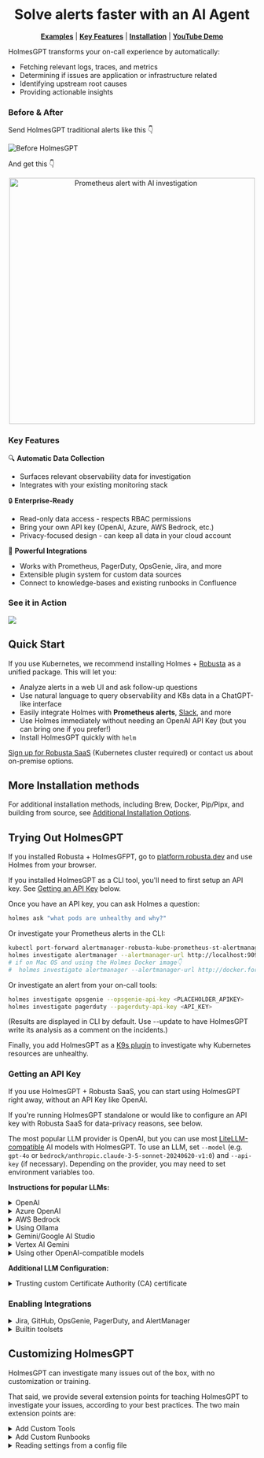 <div align="center">
  <h1 align="center">Solve alerts faster with an AI Agent</h1>
  <p align="center">
    <a href="#ways-to-use-holmesgpt"><strong>Examples</strong></a> |
    <a href="#key-features"><strong>Key Features</strong></a> |
    <a href="#installation"><strong>Installation</strong></a> |
    <a href="https://www.youtube.com/watch?v=TfQfx65LsDQ"><strong>YouTube Demo</strong></a>
  </p>
</div>

HolmesGPT transforms your on-call experience by automatically:
- Fetching relevant logs, traces, and metrics
- Determining if issues are application or infrastructure related
- Identifying upstream root causes
- Providing actionable insights

### Before & After

Send HolmesGPT traditional alerts like this 👇 

![Before HolmesGPT](https://github.com/user-attachments/assets/931ebd71-ccd2-4b7b-969d-a061a99cec2d)

And get this 👇

<div align="center">
  <img src="https://github.com/user-attachments/assets/238d385c-70b5-4f41-a3cd-b7785f49d74c" alt="Prometheus alert with AI investigation" width="500px" />
</div>


### Key Features
🔍 **Automatic Data Collection**
- Surfaces relevant observability data for investigation
- Integrates with your existing monitoring stack

🔒 **Enterprise-Ready**
- Read-only data access - respects RBAC permissions
- Bring your own API key (OpenAI, Azure, AWS Bedrock, etc.)
- Privacy-focused design - can keep all data in your cloud account

🚀 **Powerful Integrations**
- Works with Prometheus, PagerDuty, OpsGenie, Jira, and more
- Extensible plugin system for custom data sources
- Connect to knowledge-bases and existing runbooks in Confluence

### See it in Action

<a href="https://www.loom.com/share/4c55f395dbd64ef3b69670eccf961124">
<img style="max-width:300px;" src="https://cdn.loom.com/sessions/thumbnails/4c55f395dbd64ef3b69670eccf961124-db2004995e8d621c-full-play.gif">
</a>

## Quick Start

If you use Kubernetes, we recommend installing Holmes + [Robusta](https://github.com/robusta-dev/robusta) as a unified package. This will let you:

- Analyze alerts in a web UI and ask follow-up questions
- Use natural language to query observability and K8s data in a ChatGPT-like interface
- Easily integrate Holmes with **Prometheus alerts**, [Slack](https://docs.robusta.dev/master/configuration/ai-analysis.html), and more
- Use Holmes immediately without needing an OpenAI API Key (but you can bring one if you prefer!)
- Install HolmesGPT quickly with `helm`

[Sign up for Robusta SaaS](https://platform.robusta.dev/signup/?utm_source=github&utm_medium=holmesgpt-readme&utm_content=ways_to_use_holmesgpt_section) (Kubernetes cluster required) or contact us about on-premise options.


## More Installation methods

For additional installation methods, including Brew, Docker, Pip/Pipx, and building from source, see [Additional Installation Options](docs/installation.md).


## Trying Out HolmesGPT

If you installed Robusta + HolmesGFPT, go to [platform.robusta.dev](https://platform.robusta.dev/signup/?utm_source=github&utm_medium=holmesgpt-readme&utm_content=ways_to_use_holmesgpt_section) and use Holmes from your browser.

If you installed HolmesGPT as a CLI tool, you'll need to first setup an API key. See [Getting an API Key](#getting-an-api-key) below. 

Once you have an API key, you can ask Holmes a question:

```bash
holmes ask "what pods are unhealthy and why?"
```

Or investigate your Prometheus alerts in the CLI:

```bash
kubectl port-forward alertmanager-robusta-kube-prometheus-st-alertmanager-0 9093:9093 &
holmes investigate alertmanager --alertmanager-url http://localhost:9093
# if on Mac OS and using the Holmes Docker image👇
#  holmes investigate alertmanager --alertmanager-url http://docker.for.mac.localhost:9093
```

Or investigate an alert from your on-call tools:

```bash
holmes investigate opsgenie --opsgenie-api-key <PLACEHOLDER_APIKEY>
holmes investigate pagerduty --pagerduty-api-key <API_KEY>
```

(Results are displayed in CLI by default. Use --update to have HolmesGPT write its analysis as a comment on the incidents.)


Finally, you add HolmesGPT as a [K9s plugin](docs/k9s.md) to investigate why Kubernetes resources are unhealthy.

### Getting an API Key

If you use HolmesGPT + Robusta SaaS, you can start using HolmesGPT right away, without an API Key like OpenAI.

If you're running HolmesGPT standalone or would like to configure an API key with Robusta SaaS for data-privacy reasons, see below. 

The most popular LLM provider is OpenAI, but you can use most [LiteLLM-compatible](https://docs.litellm.ai/docs/providers/) AI models with HolmesGPT. To use an LLM, set `--model` (e.g. `gpt-4o` or `bedrock/anthropic.claude-3-5-sonnet-20240620-v1:0`) and `--api-key` (if necessary). Depending on the provider, you may need to set environment variables too.

**Instructions for popular LLMs:**

<details>
<summary>OpenAI</summary>

To work with OpenAI’s GPT 3.5 or GPT-4 models you need a paid [OpenAI API key](https://help.openai.com/en/articles/4936850-where-do-i-find-my-openai-api-key).

**Note**: This is different from being a “ChatGPT Plus” subscriber.

Pass your API key to holmes with the `--api-key` cli argument. Because OpenAI is the default LLM, the `--model` flag is optional for OpenAI (gpt-4o is the default).

```
holmes ask --api-key="..." "what pods are crashing in my cluster and why?"
```

If you prefer not to pass secrets on the cli, set the OPENAI_API_KEY environment variable or save the API key in a HolmesGPT config file.

</details>

<details>
<summary>Azure OpenAI</summary>

To work with Azure AI, you need an [Azure OpenAI resource](https://learn.microsoft.com/en-us/azure/ai-services/openai/how-to/create-resource?pivots=web-portal#create-a-resource) and to set the following environment variables:

* AZURE_API_VERSION - e.g. 2024-02-15-preview
* AZURE_API_BASE - e.g. https://my-org.openai.azure.com/
* AZURE_API_KEY (optional) - equivalent to the `--api-key` cli argument

Set those environment variables and run:

```bash
holmes ask "what pods are unhealthy and why?" --model=azure/<DEPLOYMENT_NAME> --api-key=<API_KEY>
```

Refer [LiteLLM Azure docs ↗](https://litellm.vercel.app/docs/providers/azure) for more details.
</details>

<details>
<summary>AWS Bedrock</summary>

Before running the below command you must run `pip install boto3>=1.28.57` and set the following environment variables:

* `AWS_REGION_NAME`
* `AWS_ACCESS_KEY_ID`
* `AWS_SECRET_ACCESS_KEY`

If the AWS cli is already configured on your machine, you may be able to find those parameters with:

```console
cat ~/.aws/credentials ~/.aws/config
```

Once everything is configured, run:
```console
holmes ask "what pods are unhealthy and why?" --model=bedrock/<MODEL_NAME>
```

Be sure to replace `MODEL_NAME` with a model you have access to - e.g. `anthropic.claude-3-5-sonnet-20240620-v1:0`. To list models your account can access:

```
aws bedrock list-foundation-models --region=us-east-1
```

Note that different models are available in different regions. For example, Claude Opus is only available in us-west-2.

Refer to [LiteLLM Bedrock docs ↗](https://litellm.vercel.app/docs/providers/bedrock) for more details.
</details>

<details>
<summary>Using Ollama</summary>
Ollama is supported, but buggy. We recommend using other models if you can, until Ollama tool-calling capabilities improve.
Specifically, Ollama often calls tools with non-existent or missing parameters.

If you'd like to try using Ollama anyway, see below:
```
export OLLAMA_API_BASE="http://localhost:11434"
holmes ask "what pods are unhealthy in my cluster?" --model="ollama_chat/llama3.1"
```

You can also connect to Ollama in the standard OpenAI format (this should be equivalent to the above):

```
# note the v1 at the end
export OPENAI_API_BASE="http://localhost:11434/v1"
# holmes requires OPENAPI_API_KEY to be set but value does not matter
export OPENAI_API_KEY=123
holmes ask "what pods are unhealthy in my cluster?" --model="openai/llama3.1"
```

</details>
<details>
<summary>Gemini/Google AI Studio</summary>

To use Gemini, set the `GEMINI_API_KEY` environment variable as follows:

```bash
export GEMINI_API_KEY="your-gemini-api-key"
```

Once the environment variable is set, you can run the following command to interact with Gemini:

```bash
holmes ask "what pods are unhealthy and why?" --model=gemini/<MODEL_NAME>
```

Be sure to replace `MODEL_NAME` with a model you have access to - e.g., `gemini-pro`,`gemini/gemini-1.5-flash`, etc.

</details>
<details>
<summary>Vertex AI Gemini</summary>

To use Vertex AI with Gemini models, set the following environment variables:

```bash
export VERTEXAI_PROJECT="your-project-id"
export VERTEXAI_LOCATION="us-central1"
export GOOGLE_APPLICATION_CREDENTIALS="path/to/your/service_account_key.json"
```

Once the environment variables are set, you can run the following command to interact with Vertex AI Gemini models:

```bash
poetry run python holmes.py ask "what pods are unhealthy and why?" --model "vertex_ai/<MODEL_NAME>"
```

Be sure to replace `MODEL_NAME` with a model you have access to - e.g., `gemini-pro`,`gemini-2.0-flash-exp`, etc.
Ensure you have the correct project, location, and credentials for accessing the desired Vertex AI model.

</details>
<details>
<summary>Using other OpenAI-compatible models</summary>

You will need an LLM with support for function-calling (tool-calling).

* Set the environment variable for your URL with `OPENAI_API_BASE`
* Set the model as `openai/<your-model-name>` (e.g., `llama3.1:latest`)
* Set your API key (if your URL doesn't require a key, then add a random value for `--api-key`)

```bash
export OPENAI_API_BASE=<URL_HERE>
holmes ask "what pods are unhealthy and why?" --model=openai/<MODEL_NAME> --api-key=<API_KEY_HERE>
```

**Important: Please verify that your model and inference server support function calling! HolmesGPT is currently unable to check if the LLM it was given supports function-calling or not. Some models that lack function-calling capabilities will  hallucinate answers instead of reporting that they are unable to call functions. This behaviour depends on the model.**

In particular, note that [vLLM does not yet support function calling](https://github.com/vllm-project/vllm/issues/1869), whereas [llama-cpp does support it](https://github.com/abetlen/llama-cpp-python?tab=readme-ov-file#function-calling).

</details>

**Additional LLM Configuration:**

<details>
<summary>Trusting custom Certificate Authority (CA) certificate</summary>
If your llm provider url uses a certificate from a custom CA, in order to trust it, base-64 encode the certificate, and store it in an environment variable named <b>CERTIFICATE</b>
</details>

### Enabling Integrations

<details>
<summary>
Jira, GitHub, OpsGenie, PagerDuty, and AlertManager
</summary>

HolmesGPT can pull tickets/alerts from each of these sources and investigate them.

Refer to `holmes investigate jira --help` etc for details.
</details>


<details>
<summary>
Builtin toolsets
</summary>

HolmesGPT has a number of toolsets that give it access to many datasources. This enhances HolmesGPT's ability to get to the root cause of issues.

These toolsets are documented on [Robusta's documentation for builtin toolsets](https://docs.robusta.dev/master/configuration/holmesgpt/builtin_toolsets.html),
although this documentation applies to running Holmes in clusters and not with the CLI.
</details>


## Customizing HolmesGPT

HolmesGPT can investigate many issues out of the box, with no customization or training.

That said, we provide several extension points for teaching HolmesGPT to investigate your issues, according to your best practices. The two main extension points are:

<details>
<summary>Add Custom Tools</summary>

The more data you give HolmesGPT, the better it will perform. Tools are HolmesGPT's way of accessing live data from your observability tools.

When running HolmesGPT in-cluster, refer to [Robusta's online docs](https://docs.robusta.dev/master/configuration/holmesgpt/custom_toolsets.html) which list all available tools and how to configure them.

When running HolmesGPT as a cli, new tools are loaded using `-t` from [custom toolset files](./examples/custom_toolset.yaml) or by adding them to the `~/.holmes/config.yaml` with the setting `custom_toolsets: ["/path/to/toolset.yaml"]`.
</details>

<details>
<summary>Add Custom Runbooks</summary>

HolmesGPT can investigate by following runbooks written in plain English. Add your own runbooks to provided the LLM specific instructions.

New runbooks are loaded using `-r` from [custom runbook files](./examples/custom_runbooks.yaml) or by adding them to the `~/.holmes/config.yaml` with the `custom_runbooks: ["/path/to/runbook.yaml"]`.
</details>

<details>
<summary>Reading settings from a config file</summary>

You can customize HolmesGPT's behaviour with command line flags, or you can save common settings in config file for re-use.

You can view an example config file with all available settings [here](config.example.yaml).

By default, without specifying `--config` the agent will try to read `~/.holmes/config.yaml`. When settings are present in both config file and cli, the cli option takes precedence.


## License
Distributed under the MIT License. See [LICENSE.txt](https://github.com/robusta-dev/holmesgpt/blob/master/LICENSE.txt) for more information.
<!-- Change License -->

## Support

If you have any questions, feel free to message us on [robustacommunity.slack.com](https://bit.ly/robusta-slack)

## How to Contribute

To contribute to HolmesGPT, first follow the <a href="#installation"><strong>Installation</strong></a> instructions for **running HolmesGPT from source using Poetry.** Feel free to ask us for help on [Slack](https://bit.ly/robusta-slack)
